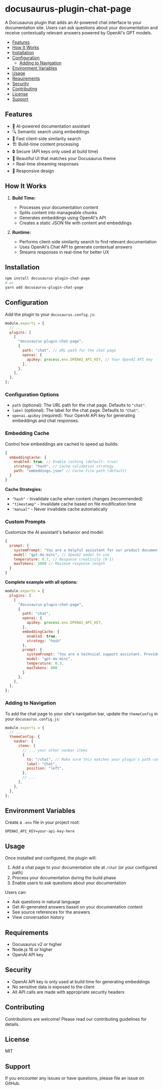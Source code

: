# docusaurus-plugin-chat-page <!-- omit in toc -->

A Docusaurus plugin that adds an AI-powered chat interface to your documentation site. Users can ask questions about your documentation and receive contextually relevant answers powered by OpenAI's GPT models.

- [Features](#features)
- [How It Works](#how-it-works)
- [Installation](#installation)
- [Configuration](#configuration)
  - [Adding to Navigation](#adding-to-navigation)
- [Environment Variables](#environment-variables)
- [Usage](#usage)
- [Requirements](#requirements)
- [Security](#security)
- [Contributing](#contributing)
- [License](#license)
- [Support](#support)

## Features

- 🤖 AI-powered documentation assistant
- 🔍 Semantic search using embeddings
- 💨 Fast client-side similarity search
- 🏗️ Build-time content processing
- 🔒 Secure (API keys only used at build time)
- 💅 Beautiful UI that matches your Docusaurus theme
- ⚡ Real-time streaming responses
- 📱 Responsive design

## How It Works

1. **Build Time:**

   - Processes your documentation content
   - Splits content into manageable chunks
   - Generates embeddings using OpenAI's API
   - Creates a static JSON file with content and embeddings

2. **Runtime:**

   - Performs client-side similarity search to find relevant documentation
   - Uses OpenAI's Chat API to generate contextual answers
   - Streams responses in real-time for better UX

## Installation

```bash
npm install docusaurus-plugin-chat-page
# or
yarn add docusaurus-plugin-chat-page
```

## Configuration

Add the plugin to your `docusaurus.config.js`:

```js
module.exports = {
  // ...
  plugins: [
    [
      "docusaurus-plugin-chat-page",
      {
        path: "chat", // URL path for the chat page
        openai: {
          apiKey: process.env.OPENAI_API_KEY, // Your OpenAI API key
        },
      },
    ],
  ],
};
```

### Configuration Options

- `path` (optional): The URL path for the chat page. Defaults to `"chat"`.
- `label` (optional): The label for the chat page. Defaults to `"Chat"`.
- `openai.apiKey` (required): Your OpenAI API key for generating embeddings and chat responses.

### Embedding Cache

Control how embeddings are cached to speed up builds:

```js
{
  embeddingCache: {
    enabled: true, // Enable caching (default: true)
    strategy: "hash", // Cache validation strategy
    path: "embeddings.json" // Cache file path (default)
  }
}
```

**Cache Strategies:**
- `"hash"` - Invalidate cache when content changes (recommended)
- `"timestamp"` - Invalidate cache based on file modification time
- `"manual"` - Never invalidate cache automatically

### Custom Prompts

Customize the AI assistant's behavior and model:

```js
{
  prompt: {
    systemPrompt: "You are a helpful assistant for our product documentation. Always be friendly and concise.",
    model: "gpt-4o-mini", // OpenAI model to use
    temperature: 0.7, // Response creativity (0-1)
    maxTokens: 1000 // Maximum response length
  }
}
```

**Complete example with all options:**
```js
module.exports = {
  plugins: [
    [
      "docusaurus-plugin-chat-page",
      {
        path: "chat",
        openai: {
          apiKey: process.env.OPENAI_API_KEY,
        },
        embeddingCache: {
          enabled: true,
          strategy: "hash"
        },
        prompt: {
          systemPrompt: "You are a technical support assistant. Provide step-by-step solutions and always ask for clarification when needed.",
          model: "gpt-4o-mini",
          temperature: 0.3,
          maxTokens: 800
        }
      },
    ],
  ],
};
```

### Adding to Navigation

To add the chat page to your site's navigation bar, update the `themeConfig` in your `docusaurus.config.js`:

```js
module.exports = {
  // ...
  themeConfig: {
    navbar: {
      items: [
        // ... your other navbar items
        {
          to: "/chat", // Make sure this matches your plugin's path configuration
          label: "Chat",
          position: "left",
        },
        // ...
      ],
    },
  },
};
```

## Environment Variables

Create a `.env` file in your project root:

```env
OPENAI_API_KEY=your-api-key-here
```

## Usage

Once installed and configured, the plugin will:

1. Add a chat page to your documentation site at `/chat` (or your configured path)
2. Process your documentation during the build phase
3. Enable users to ask questions about your documentation

Users can:

- Ask questions in natural language
- Get AI-generated answers based on your documentation content
- See source references for the answers
- View conversation history

## Requirements

- Docusaurus v2 or higher
- Node.js 16 or higher
- OpenAI API key

## Security

- OpenAI API key is only used at build time for generating embeddings
- No sensitive data is exposed to the client
- All API calls are made with appropriate security headers

## Contributing

Contributions are welcome! Please read our contributing guidelines for details.

## License

MIT

## Support

If you encounter any issues or have questions, please file an issue on GitHub.
